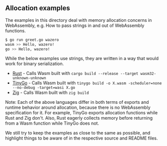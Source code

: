 ## Allocation examples

The examples in this directory deal with memory allocation concerns in
WebAssembly, e.g. How to pass strings in and out of WebAssembly functions.

```bash
$ go run greet.go wazero
wasm >> Hello, wazero!
go >> Hello, wazero!
```

While the below examples use strings, they are written in a way that would work
for binary serialization.

* [Rust](rust) - Calls Wasm built with `cargo build --release --target wasm32-unknown-unknown`
* [TinyGo](tinygo) - Calls Wasm built with `tinygo build -o X.wasm -scheduler=none --no-debug -target=wasi X.go`
* [Zig](zig) - Calls Wasm built with `zig build`

Note: Each of the above languages differ in both terms of exports and runtime
behavior around allocation, because there is no WebAssembly specification for
it. For example, TinyGo exports allocation functions while Rust and Zig don't.
Also, Rust eagerly collects memory before returning from a Wasm function while TinyGo
does not.

We still try to keep the examples as close to the same as possible, and
highlight things to be aware of in the respective source and README files.
